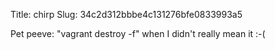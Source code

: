 Title: chirp
Slug: 34c2d312bbbe4c131276bfe0833993a5

Pet peeve: "vagrant destroy -f" when I didn't really mean it :-(
